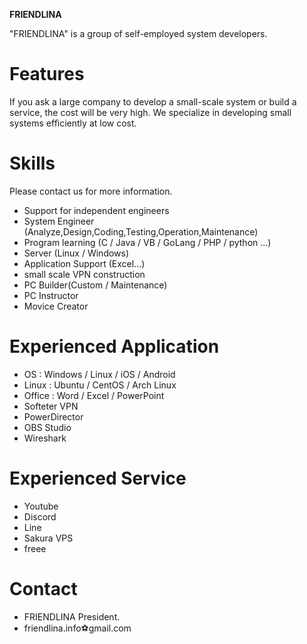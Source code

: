 **FRIENDLINA**

"FRIENDLINA" is a group of self-employed system developers.

# Features
If you ask a large company to develop a small-scale system or build a service, the cost will be very high.
We specialize in developing small systems efficiently at low cost.
 
# Skills
Please contact us for more information.
* Support for independent engineers
* System Engineer (Analyze,Design,Coding,Testing,Operation,Maintenance)
* Program learning (C / Java / VB / GoLang / PHP / python ...)
* Server (Linux / Windows)
* Application Support (Excel...)
* small scale VPN construction
* PC Builder(Custom / Maintenance)
* PC Instructor
* Movice Creator

# Experienced Application
* OS : Windows / Linux / iOS / Android
* Linux : Ubuntu / CentOS / Arch Linux
* Office : Word / Excel / PowerPoint
* Softeter VPN
* PowerDirector
* OBS Studio
* Wireshark

# Experienced Service
* Youtube
* Discord
* Line
* Sakura VPS
* freee

# Contact
* FRIENDLINA President.
* friendlina.info⚽gmail.com
